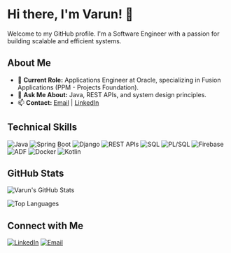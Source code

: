 # Hi there, I'm Varun! 👋

Welcome to my GitHub profile. I'm a Software Engineer with a passion for building scalable and efficient systems.

## About Me

- 🔭 **Current Role:** Applications Engineer at Oracle, specializing in Fusion Applications (PPM - Projects Foundation).
- 💬 **Ask Me About:** Java, REST APIs, and system design principles.
- 📫 **Contact:** [Email](mailto:your.email@example.com) | [LinkedIn](https://www.linkedin.com/in/iamvt11/)

## Technical Skills

![Java](https://img.shields.io/badge/Java-ED8B00?style=for-the-badge&logo=java&logoColor=white)
![Spring Boot](https://img.shields.io/badge/Spring_Boot-6DB33F?style=for-the-badge&logo=spring-boot&logoColor=white)
![Django](https://img.shields.io/badge/Django-092E20?style=for-the-badge&logo=django&logoColor=white)
![REST APIs](https://img.shields.io/badge/REST_APIs-005571?style=for-the-badge)
![SQL](https://img.shields.io/badge/SQL-4479A1?style=for-the-badge&logo=sql&logoColor=white)
![PL/SQL](https://img.shields.io/badge/PL/SQL-336791?style=for-the-badge&logo=oracle&logoColor=white)
![Firebase](https://img.shields.io/badge/Firebase-FFCA28?style=for-the-badge&logo=firebase&logoColor=black)
![ADF](https://img.shields.io/badge/ADF-CC2927?style=for-the-badge&logo=microsoft-azure&logoColor=white)
![Docker](https://img.shields.io/badge/Docker-2496ED?style=for-the-badge&logo=docker&logoColor=white)
![Kotlin](https://img.shields.io/badge/Kotlin-0095D5?style=for-the-badge&logo=kotlin&logoColor=white)

## GitHub Stats

![Varun's GitHub Stats](https://github-readme-stats.vercel.app/api?username=VarunT11&show_icons=true&theme=radical)

![Top Languages](https://github-readme-stats.vercel.app/api/top-langs/?username=VarunT11&layout=compact&theme=radical)

## Connect with Me

[![LinkedIn](https://img.shields.io/badge/LinkedIn-VarunT11-blue?style=flat-square&logo=linkedin)](https://www.linkedin.com/in/iamvt11/)
[![Email](https://img.shields.io/badge/Email-varun.2011t@gmail.com-red?style=flat-square&logo=gmail)](mailto:varun.2011t@gmail.com)
